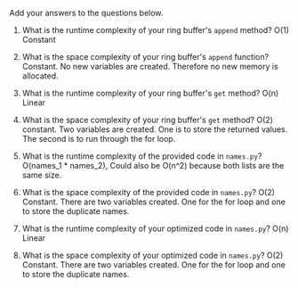 Add your answers to the questions below.

1. What is the runtime complexity of your ring buffer's `append` method?
O(1) Constant

2. What is the space complexity of your ring buffer's `append` function?
Constant. No new variables are created. Therefore no new memory is allocated.

3. What is the runtime complexity of your ring buffer's `get` method?
O(n) Linear

4. What is the space complexity of your ring buffer's `get` method?
O(2) constant. Two variables are created. One is to store the returned values. The second is to run through the for loop.

5. What is the runtime complexity of the provided code in `names.py`?
O(names_1 * names_2), Could also be O(n^2) because both lists are the same size.

6. What is the space complexity of the provided code in `names.py`?
O(2) Constant. There are two variables created. One for the for loop and one to store the duplicate names.

7. What is the runtime complexity of your optimized code in `names.py`?
O(n) Linear

8. What is the space complexity of your optimized code in `names.py`?
O(2) Constant. There are two variables created. One for the for loop and one to store the duplicate names.